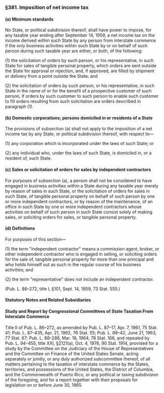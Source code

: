 ### §381. Imposition of net income tax ###

#### (a) Minimum standards ####

No State, or political subdivision thereof, shall have power to impose, for any taxable year ending after September 14, 1959, a net income tax on the income derived within such State by any person from interstate commerce if the only business activities within such State by or on behalf of such person during such taxable year are either, or both, of the following:

(1) the solicitation of orders by such person, or his representative, in such State for sales of tangible personal property, which orders are sent outside the State for approval or rejection, and, if approved, are filled by shipment or delivery from a point outside the State; and

(2) the solicitation of orders by such person, or his representative, in such State in the name of or for the benefit of a prospective customer of such person, if orders by such customer to such person to enable such customer to fill orders resulting from such solicitation are orders described in paragraph (1).

#### (b) Domestic corporations; persons domiciled in or residents of a State ####

The provisions of subsection (a) shall not apply to the imposition of a net income tax by any State, or political subdivision thereof, with respect to—

(1) any corporation which is incorporated under the laws of such State; or

(2) any individual who, under the laws of such State, is domiciled in, or a resident of, such State.

#### (c) Sales or solicitation of orders for sales by independent contractors ####

For purposes of subsection (a), a person shall not be considered to have engaged in business activities within a State during any taxable year merely by reason of sales in such State, or the solicitation of orders for sales in such State, of tangible personal property on behalf of such person by one or more independent contractors, or by reason of the maintenance, of an office in such State by one or more independent contractors whose activities on behalf of such person in such State consist solely of making sales, or soliciting orders for sales, or tangible personal property.

#### (d) Definitions ####

For purposes of this section—

(1) the term "independent contractor" means a commission agent, broker, or other independent contractor who is engaged in selling, or soliciting orders for the sale of, tangible personal property for more than one principal and who holds himself out as such in the regular course of his business activities; and

(2) the term "representative" does not include an independent contractor.

(Pub. L. 86–272, title I, §101, Sept. 14, 1959, 73 Stat. 555.)

#### **Statutory Notes and Related Subsidiaries** ####

#### Study and Report by Congressional Committees of State Taxation From Interstate Commerce ####

Title II of Pub. L. 86–272, as amended by Pub. L. 87–17, Apr. 7, 1961, 75 Stat. 41; Pub. L. 87–435, Apr. 21, 1962, 76 Stat. 55; Pub. L. 88–42, June 21, 1963, 77 Stat. 67; Pub. L. 88–286, Mar. 18, 1964, 78 Stat. 166, and repealed by Pub. L. 94–455, title XXI, §2121(a), Oct. 4, 1976, 90 Stat. 1914, provided for a study by the Committee on the Judiciary of the House of Representatives and the Committee on Finance of the United States Senate, acting separately or jointly, or any duly authorized subcommittee thereof, of all matters pertaining to the taxation of interstate commerce by the States, territories, and possessions of the United States, the District of Columbia, and the Commonwealth of Puerto Rico, or any political or taxing subdivision of the foregoing, and for a report together with their proposals for legislation on or before June 30, 1965.